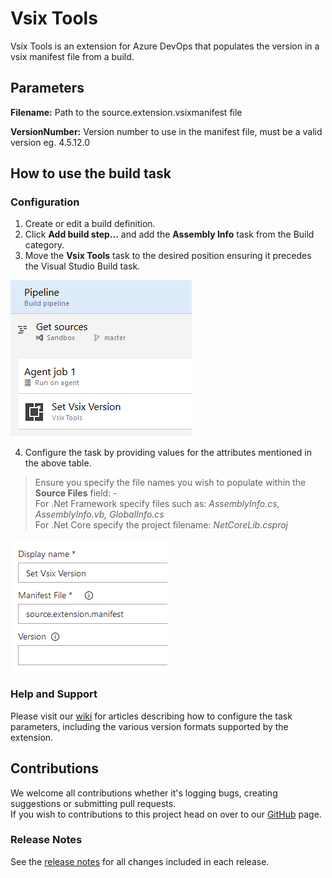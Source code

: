 # Vsix Tools
Vsix Tools is an extension for Azure DevOps that populates the version in a vsix manifest file from a build.

## Parameters

**Filename:**
Path to the source.extension.vsixmanifest file

**VersionNumber:**
Version number to use in the manifest file, must be a valid version eg. 4.5.12.0

## How to use the build task
### Configuration
1. Create or edit a build definition.
2. Click **Add build step...** and add the **Assembly Info** task from the Build category.
3. Move the **Vsix Tools** task to the desired position ensuring it precedes the Visual Studio Build task.  

  ![Vsix Tools task position](images/Task_List.png)

4. Configure the task by providing values for the attributes mentioned in the above table.  
> Ensure you specify the file names you wish to populate within the **Source Files** field: -  
> For .Net Framework specify files such as: *AssemblyInfo.cs, AssemblyInfo.vb, GlobalInfo.cs*  
> For .Net Core specify the project filename: *NetCoreLib.csproj*  

  ![Vsix Tools task parameters](images/Task_Parameters.png)

### Help and Support
Please visit our [wiki](https://github.com/sboulema/VsixTools/wiki) for articles describing how to configure the task parameters, including the various version formats supported by the extension.

## Contributions
We welcome all contributions whether it's logging bugs, creating suggestions or submitting pull requests.  
If you wish to contributions to this project head on over to our [GitHub](https://github.com/sboulema/VsixTools) page.

### Release Notes
See the [release notes](https://github.com/sboulema/VsixTools/releases) for all changes included in each release.